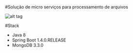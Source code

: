 #Solução de micro serviços para processamento de arquivos

![alt tag](https://github.com/emmanuelneri/solucao-processamento-arquivo/blob/master/microservices-processamento-arquivo.png)

#Stack
- Java 8
- Spring Boot 1.4.0.RELEASE
- MongoDB 3.3.0